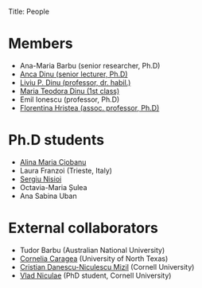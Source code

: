 ﻿Title: People

# Members

- Ana-Maria Barbu (senior researcher, Ph.D)
- [Anca Dinu (senior lecturer, Ph.D)](/people/anca.html)
- [Liviu P. Dinu (professor, dr. habil.)](/people/liviu.html)
- [Maria Teodora Dinu (1st class)](/people/maria.html)
- Emil Ionescu (professor, Ph.D)
- [Florentina Hristea (assoc. professor, Ph.D)](http://fmi.unibuc.ro/en/cv.php/cs/hristea_florentina_en)


# Ph.D students
- [Alina Maria Ciobanu](/people/alina.html)
- Laura Franzoi (Trieste, Italy)
- [Sergiu Nisioi](/people/snisioi.html)
- Octavia-Maria Șulea
- Ana Sabina Uban



# External collaborators

- Tudor Barbu (Australian National University)
- [Cornelia Caragea](http://www.cse.unt.edu/~ccaragea/research.html) (University of North Texas) 
- [Cristian Danescu-Niculescu Mizil](http://www.mpi-sws.org/~cristian/) (Cornell University)
- [Vlad Niculae](http://vene.ro/) (PhD student, Cornell University)
